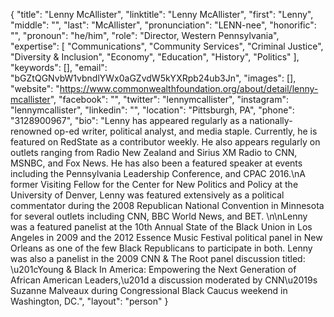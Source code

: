 {
  "title": "Lenny McAllister",
  "linktitle": "Lenny McAllister",
  "first": "Lenny",
  "middle": "",
  "last": "McAllister",
  "pronunciation": "LENN-nee",
  "honorific": "",
  "pronoun": "he/him",
  "role": "Director, Western Pennsylvania",
  "expertise": [
    "Communications",
    "Community Services",
    "Criminal Justice",
    "Diversity & Inclusion",
    "Economy",
    "Education",
    "History",
    "Politics"
  ],
  "keywords": [],
  "email": "bGZtQGNvbW1vbndlYWx0aGZvdW5kYXRpb24ub3Jn",
  "images": [],
  "website": "https://www.commonwealthfoundation.org/about/detail/lenny-mcallister",
  "facebook": "",
  "twitter": "lennymcallister",
  "instagram": "lennymcallister",
  "linkedin": "",
  "location": "Pittsburgh, PA",
  "phone": "3128900967",
  "bio": "Lenny has appeared regularly as a nationally-renowned op-ed writer, political analyst, and media staple. Currently, he is featured on RedState as a contributor weekly. He also appears regularly on outlets ranging from Radio New Zealand and Sirius XM Radio to CNN, MSNBC, and Fox News. He has also been a featured speaker at events including the Pennsylvania Leadership Conference, and CPAC 2016.\nA former Visiting Fellow for the Center for New Politics and Policy at the University of Denver, Lenny was featured extensively as a political commentator during the 2008 Republican National Convention in Minnesota for several outlets including CNN, BBC World News, and BET.  \n\nLenny was a featured panelist at the 10th Annual State of the Black Union in Los Angeles in 2009 and the 2012 Essence Music Festival political panel in New Orleans as one of the few Black Republicans to participate in both. Lenny was also a panelist in the 2009 CNN & The Root panel discussion titled: \u201cYoung & Black In America: Empowering the Next Generation of African American Leaders,\u201d a discussion moderated by CNN\u2019s Suzanne Malveaux during Congressional Black Caucus weekend in Washington, DC.",
  "layout": "person"
}

